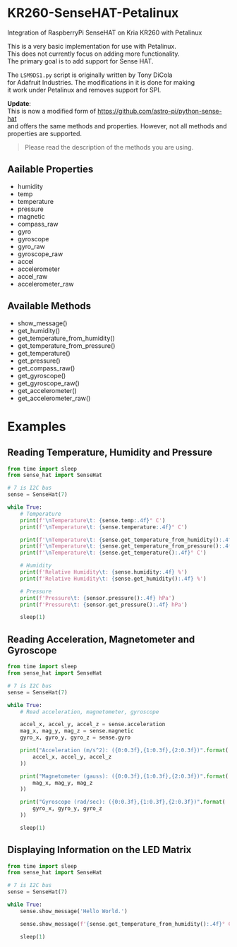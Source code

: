 # KR260-SenseHAT-Petalinux

Integration of RaspberryPi SenseHAT on Kria KR260 with Petalinux

This is a very basic implementation for use with Petalinux.  
This does not currently focus on adding more functionality.  
The primary goal is to add support for Sense HAT.

The `LSM9DS1.py` script is originally written by Tony DiCola  
for Adafruit Industries. The modifications in it is done for making  
it work under Petalinux and removes support for SPI.

**Update**:  
This is now a modified form of https://github.com/astro-pi/python-sense-hat  
and offers the same methods and properties. However, not all methods and  
properties are supported.

> Please read the description of the methods you are using.

## Aailable Properties

-   humidity
-   temp
-   temperature
-   pressure
-   magnetic
-   compass_raw
-   gyro
-   gyroscope
-   gyro_raw
-   gyroscope_raw
-   accel
-   accelerometer
-   accel_raw
-   accelerometer_raw

## Available Methods

-   show_message()
-   get_humidity()
-   get_temperature_from_humidity()
-   get_temperature_from_pressure()
-   get_temperature()
-   get_pressure()
-   get_compass_raw()
-   get_gyroscope()
-   get_gyroscope_raw()
-   get_accelerometer()
-   get_accelerometer_raw()

# Examples

## Reading Temperature, Humidity and Pressure

```py
from time import sleep
from sense_hat import SenseHat

# 7 is I2C bus
sense = SenseHat(7)

while True:
    # Temperature
    print(f'\nTemperature\t: {sense.temp:.4f}° C')
    print(f'\nTemperature\t: {sense.temperature:.4f}° C')

    print(f'\nTemperature\t: {sense.get_temperature_from_humidity():.4f}° C')
    print(f'\nTemperature\t: {sense.get_temperature_from_pressure():.4f}° C')
    print(f'\nTemperature\t: {sense.get_temperature():.4f}° C')

    # Humidity
    print(f'Relative Humidity\t: {sense.humidity:.4f} %')
    print(f'Relative Humidity\t: {sense.get_humidity():.4f} %')

    # Pressure
    print(f'Pressure\t: {sensor.pressure():.4f} hPa')
    print(f'Pressure\t: {sensor.get_pressure():.4f} hPa')

    sleep(1)
```

## Reading Acceleration, Magnetometer and Gyroscope

```py
from time import sleep
from sense_hat import SenseHat

# 7 is I2C bus
sense = SenseHat(7)

while True:
    # Read acceleration, magnetometer, gyroscope

    accel_x, accel_y, accel_z = sense.acceleration
    mag_x, mag_y, mag_z = sense.magnetic
    gyro_x, gyro_y, gyro_z = sense.gyro

    print("Acceleration (m/s^2): ({0:0.3f},{1:0.3f},{2:0.3f})".format(
        accel_x, accel_y, accel_z
    ))

    print("Magnetometer (gauss): ({0:0.3f},{1:0.3f},{2:0.3f})".format(
        mag_x, mag_y, mag_z
    ))

    print("Gyroscope (rad/sec): ({0:0.3f},{1:0.3f},{2:0.3f})".format(
        gyro_x, gyro_y, gyro_z
    ))

    sleep(1)

```

## Displaying Information on the LED Matrix

```py
from time import sleep
from sense_hat import SenseHat

# 7 is I2C bus
sense = SenseHat(7)

while True:
    sense.show_message('Hello World.')

    sense.show_message(f'{sense.get_temperature_from_humidity():.4f}° C')

    sleep(1)

```
